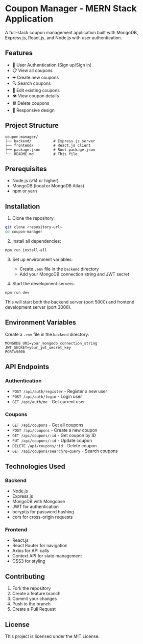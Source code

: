 # Coupon Manager - MERN Stack Application

A full-stack coupon management application built with MongoDB, Express.js, React.js, and Node.js with user authentication.

## Features

- 🔐 User Authentication (Sign up/Sign in)
- 📋 View all coupons
- ➕ Create new coupons
- 🔍 Search coupons
- 📝 Edit existing coupons
- 👁️ View coupon details
- 🗑️ Delete coupons
- 📱 Responsive design

## Project Structure

```
coupon-manager/
├── backend/          # Express.js server
├── frontend/         # React.js client
├── package.json      # Root package.json
└── README.md         # This file
```

## Prerequisites

- Node.js (v14 or higher)
- MongoDB (local or MongoDB Atlas)
- npm or yarn

## Installation

1. Clone the repository:
```bash
git clone <repository-url>
cd coupon-manager
```

2. Install all dependencies:
```bash
npm run install-all
```

3. Set up environment variables:
   - Create `.env` file in the `backend` directory
   - Add your MongoDB connection string and JWT secret

4. Start the development servers:
```bash
npm run dev
```

This will start both the backend server (port 5000) and frontend development server (port 3000).

## Environment Variables

Create a `.env` file in the `backend` directory:

```env
MONGODB_URI=your_mongodb_connection_string
JWT_SECRET=your_jwt_secret_key
PORT=5000
```

## API Endpoints

### Authentication
- `POST /api/auth/register` - Register a new user
- `POST /api/auth/login` - Login user
- `GET /api/auth/me` - Get current user

### Coupons
- `GET /api/coupons` - Get all coupons
- `POST /api/coupons` - Create a new coupon
- `GET /api/coupons/:id` - Get coupon by ID
- `PUT /api/coupons/:id` - Update coupon
- `DELETE /api/coupons/:id` - Delete coupon
- `GET /api/coupons/search?q=query` - Search coupons

## Technologies Used

### Backend
- Node.js
- Express.js
- MongoDB with Mongoose
- JWT for authentication
- bcryptjs for password hashing
- cors for cross-origin requests

### Frontend
- React.js
- React Router for navigation
- Axios for API calls
- Context API for state management
- CSS3 for styling

## Contributing

1. Fork the repository
2. Create a feature branch
3. Commit your changes
4. Push to the branch
5. Create a Pull Request

## License

This project is licensed under the MIT License. 
